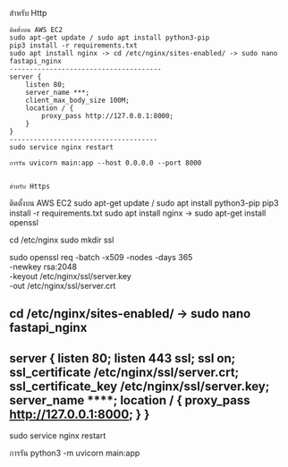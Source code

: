 สำหรับ Http
```
ติดตั้งบน AWS EC2
sudo apt-get update / sudo apt install python3-pip
pip3 install -r requirements.txt
sudo apt install nginx -> cd /etc/nginx/sites-enabled/ -> sudo nano fastapi_nginx
--------------------------------------
server {
    listen 80;
    server_name ***;
    client_max_body_size 100M;
    location / {
        proxy_pass http://127.0.0.1:8000;
    }
}
-------------------------------------
sudo service nginx restart

การรัน uvicorn main:app --host 0.0.0.0 --port 8000


สำหรับ Https
```
ติดตั้งบน AWS EC2
sudo apt-get update / sudo apt install python3-pip
pip3 install -r requirements.txt
sudo apt install nginx -> sudo apt-get install openssl 

cd /etc/nginx
sudo mkdir ssl 

sudo openssl req -batch -x509 -nodes -days 365 \
-newkey rsa:2048 \
-keyout /etc/nginx/ssl/server.key \
-out /etc/nginx/ssl/server.crt

cd /etc/nginx/sites-enabled/ -> sudo nano fastapi_nginx
--------------------------------------
server {
    listen 80;
    listen 443 ssl;
    ssl on;
    ssl_certificate /etc/nginx/ssl/server.crt;
    ssl_certificate_key /etc/nginx/ssl/server.key;
    server_name ****;
    location / {
        proxy_pass http://127.0.0.1:8000;
    }
}
-------------------------------------
sudo service nginx restart

การรัน
python3 -m uvicorn main:app 
```

